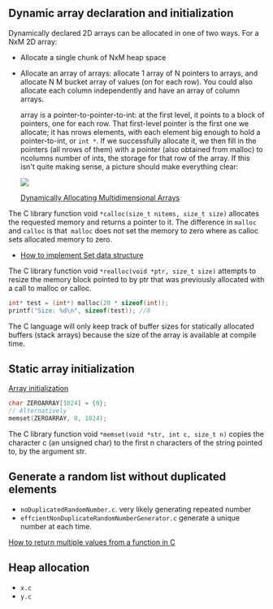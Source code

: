 ## Dynamic array declaration and initialization
Dynamically declared 2D arrays can be allocated in one of two ways. For a NxM 2D array:
* Allocate a single chunk of NxM heap space
* Allocate an array of arrays: allocate 1 array of N pointers to arrays, and allocate N M bucket array of values (on for each row). You could also allocate each column independently and have an array of column arrays.

  array is a pointer-to-pointer-to-int: at the first level, it points to a block of pointers, one for each row. That first-level pointer is the first one we allocate; it has nrows elements, with each element big enough to hold a pointer-to-int, or `int *`. If we successfully allocate it, we then fill in the pointers (all nrows of them) with a pointer (also obtained from malloc) to ncolumns number of ints, the storage for that row of the array. If this isn't quite making sense, a picture should make everything clear:

  ![](http://c-faq.com/~scs/cclass/int/fig23.1.gifm)


  [ Dynamically Allocating Multidimensional Arrays](http://c-faq.com/~scs/cclass/int/sx9b.html)

The C library function void `*calloc(size_t nitems, size_t size)` allocates the requested memory and returns a pointer to it. The difference in `malloc` and `calloc` is that` malloc` does not set the memory to zero where as calloc sets allocated memory to zero.

* [How to implement Set data structure](https://stackoverflow.com/q/2630738/7583919)


The C library function void `*realloc(void *ptr, size_t size)` attempts to resize the memory block pointed to by ptr that
was previously allocated with a call to malloc or calloc.


```c
int* test = (int*) malloc(20 * sizeof(int));
printf("Size: %d\n", sizeof(test)); //8
```
The C language will only keep track of buffer sizes for statically allocated buffers (stack arrays) because the size of the array is available at compile time.


## Static array initialization
[Array initialization](https://stackoverflow.com/a/2589751/7583919)

```c
char ZEROARRAY[1024] = {0};
// Alternatively
memset(ZEROARRAY, 0, 1024);
```

The C library function void `*memset(void *str, int c, size_t n)` copies the character c (an unsigned char) to the first
n characters of the string pointed to, by the argument str.

## Generate a random list without duplicated elements
* `noDuplicatedRandomNumber.c`. very likely generating  repeated number
* `effcientNonDuplicateRandomNumberGenerator.c` generate a unique number at each time.

[How to return multiple values from a function in C](https://stackoverflow.com/questions/2620146/how-do-i-return-multiple-values-from-a-function-in-c)

## Heap allocation
* `x.c`
* `y.c`
